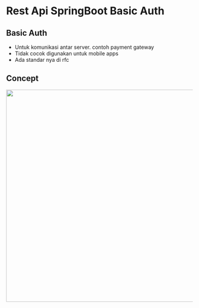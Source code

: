# Rest Api SpringBoot Basic Auth
## Basic Auth
- Untuk komunikasi antar server. contoh payment gateway
- Tidak cocok digunakan untuk mobile apps
- Ada standar nya di rfc

## Concept
<img src="https://user-images.githubusercontent.com/58913447/177142592-5adb3633-f261-4242-ad91-cd0e4f447e75.png" width="700" height="571"/>
